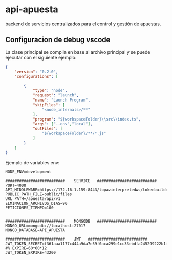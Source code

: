 # api-apuesta

backend de servicios centralizados para el control y gestión de apuestas.

## Configuracion de debug vscode

La clase principal se compila en base al archivo principal y se puede ejecutar con el siguiente ejemplo:

```launch.json
{
    "version": "0.2.0",
    "configurations": [

        {
            "type": "node",
            "request": "launch",
            "name": "Launch Program",
            "skipFiles": [
                "<node_internals>/**"
            ],
            "program": "${workspaceFolder}\\src\\index.ts",
            "args": ["--env","local"],
            "outFiles": [
                "${workspaceFolder}/**/*.js"
            ]
        }
    ]
}

```


Ejemplo de variables env:
```
NODE_ENV=development

##########################    SERVICE   ##########################
PORT=4000
API_MIDDLEWARE=https://172.16.1.159:8443/topazinterpretedws/tokenbuilder
PUBLIC_PATH_FILE=public/files
URL_PATH=/apuesta/api/v1
ELMINACION_ARCHIVOS_DIAS=90
PETICIONES_TIEMPO=100


##########################    MONGODB   ##########################
MONGO_URL=mongodb://localhost:27017
MONGO_DATABASE=API_APUESTA

##########################    JWT   ##########################
JWT_TOKEN_SECRET=f361aaa1177c444a9da7e59f0aca299e1cc33ebdfa245299222b1fa104e515085e427dc974aa8cc294c87f4b4f68ca6902dce5df5e48532f3997f3b6eb163f16
#% EXPIRE=60*60*12
JWT_TOKEN_EXPIRE=43200

```